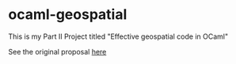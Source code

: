 # ocaml-geospatial
This is my Part II Project titled "Effective geospatial code in OCaml"

See the original proposal [here](https://github.com/georgepool/ocaml-geospatial/blob/main/gp528_final_proposal.pdf)
